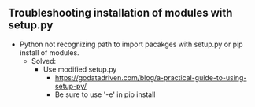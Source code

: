 ## Troubleshooting installation of modules with setup.py
- Python not recognizing path to import pacakges with setup.py or pip install of modules.
    - Solved:
        - Use modified setup.py
            - https://godatadriven.com/blog/a-practical-guide-to-using-setup-py/
            - Be sure to use '-e' in pip install